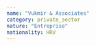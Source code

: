 ```yaml
---
name: "Vukmir & Associates"
category: private_sector
nature: "Entreprise"
nationality: HRV
---
```

    